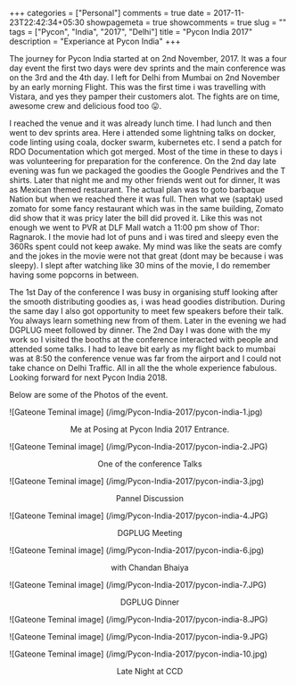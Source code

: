 +++
categories = ["Personal"]
comments = true
date = 2017-11-23T22:42:34+05:30
showpagemeta = true
showcomments = true
slug = ""
tags = ["Pycon", "India", "2017", "Delhi"]
title = "Pycon India 2017"
description = "Experiance at Pycon India"
+++

The journey for Pycon India started at on 2nd November, 2017. It was a four day event the first two days were dev sprints and the main conference was on the 3rd and the 4th day. I left for Delhi from Mumbai on 2nd November by an early morning Flight. This was the first time i was travelling with Vistara, and yes they pamper their customers alot. The fights are on time, awesome crew and delicious food too 😛. 

I reached the venue and it was already lunch time. I had lunch and then went to dev sprints area. Here i attended some lightning talks on docker, code linting using coala, docker swarm, kubernetes etc. I send a patch for RDO Documentation which got merged. Most of the time in these to days i was volunteering for preparation for the conference. On the 2nd day late evening was fun we packaged the goodies the Google Pendrives and the T shirts. Later that night me and my other friends went out for dinner, It was as Mexican themed restaurant. The actual plan was to goto barbaque Nation but when we reached there it was full. Then what we (saptak) used zomato for some fancy restaurant which was in the same building, Zomato did show that it was pricy later the bill did proved it. Like this was not enough we went to PVR at DLF Mall watch a 11:00 pm show of Thor: Ragnarok. I the movie had lot of puns and i was tired and sleepy even the 360Rs spent could not keep awake. My mind was like the seats are comfy and the jokes in the movie were not that great (dont may be because i was sleepy). I slept after watching like 30 mins of the movie, I do remember having some popcorns in between.

The 1st Day of the conference I was busy in organising stuff looking after the smooth distributing goodies as, i was head goodies distribution. During the same day I also got opportunity to meet few speakers before their talk. You always learn something new from of them. Later in the evening we had DGPLUG meet followed by dinner. The 2nd Day I was done with the my work so I visited the booths at the conference interacted with people and attended some talks. I had to leave bit early as my flight back to mumbai was at 8:50 the conference venue was far from the airport and I could not take chance on Delhi Traffic. All in all the the whole experience fabulous. 
Looking forward for next Pycon India 2018.

Below are some of the Photos of the event.

![Gateone Teminal image] (/img/Pycon-India-2017/pycon-india-1.jpg) 
<center>Me at Posing at Pycon India 2017 Entrance.</center>

![Gateone Teminal image] (/img/Pycon-India-2017/pycon-india-2.JPG) 
<center>One of the conference Talks</center>

![Gateone Teminal image] (/img/Pycon-India-2017/pycon-india-3.jpg) 
<center>Pannel Discussion</center>

![Gateone Teminal image] (/img/Pycon-India-2017/pycon-india-4.JPG) 
<center>DGPLUG Meeting</center>

![Gateone Teminal image] (/img/Pycon-India-2017/pycon-india-6.jpg) 
<center>with Chandan Bhaiya</center>

![Gateone Teminal image] (/img/Pycon-India-2017/pycon-india-7.JPG) 
<center>DGPLUG Dinner</center>

![Gateone Teminal image] (/img/Pycon-India-2017/pycon-india-8.JPG) 

![Gateone Teminal image] (/img/Pycon-India-2017/pycon-india-9.JPG) 

![Gateone Teminal image] (/img/Pycon-India-2017/pycon-india-10.jpg) 
<center>Late Night at CCD</center>

